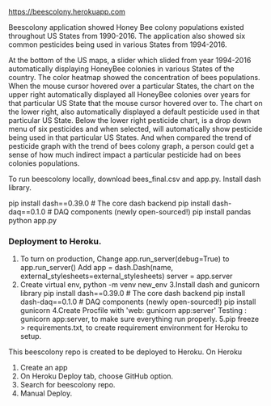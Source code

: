 
https://beescolony.herokuapp.com

Beescolony application showed Honey Bee colony populations existed throughout US States from 1990-2016. The application also showed six common pesticides being used in various States from 1994-2016. 

At the bottom of the US maps, a slider which slided from year 1994-2016 automatically displaying HoneyBee colonies in various States of the country. The color heatmap showed the concentration of bees populations. When the mouse cursor hovered over a particular States, the chart on the upper right automatically displayed all HoneyBee colonies over years for that particular US State that the mouse cursor hovered over to. The chart on the lower right, also automatically displayed a default pesticide used in that particular US State. Below the lower right pesticide chart, is a drop down menu of six pesticides and when selected, will automatically show pesticide being used in that particular US States. And when compared the trend of pesticide graph with the trend of bees colony graph, a person could get a sense of how much indirect impact a particular pesticide had on bees colonies populations.

To run beescolony locally, download bees_final.csv and app.py.
Install dash library.

pip install dash==0.39.0  # The core dash backend
pip install dash-daq==0.1.0  # DAQ components (newly open-sourced!)
pip install pandas
python app.py

### Deployment to Heroku.
1. To turn on production, Change app.run_server(debug=True) to app.run_server() Add app = dash.Dash(name, external_stylesheets=external_stylesheets) server = app.server
2. Create virtual env, python -m venv new_env
3.Install dash and gunicorn library pip install dash==0.39.0 # The core dash backend pip install dash-daq==0.1.0 # DAQ components (newly open-sourced!) pip install gunicorn
4.Create Procfile with 'web: gunicorn app:server' Testing : gunicorn app:server, to make sure everything run properly.
5.pip freeze > requirements.txt, to create requirement environment for Heroku to setup.

This beescolony repo is created to be deployed to Heroku. On Heroku

1. Create an app
2. On Heroku Deploy tab, choose GitHub option.
3. Search for beescolony repo.
4. Manual Deploy.

